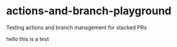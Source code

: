 # actions-and-branch-playground
Testing actions and branch management for stacked PRs

hello this is a test

